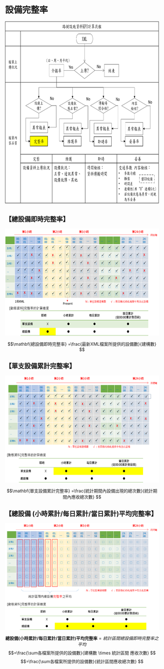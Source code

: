# 設備完整率




     

   <img src="https://github.com/trafficmotc/UploadInformation/blob/master/KPI/KPI計算流程之完整率.png" width="800" height="600" />

     
  
     



## 【總設備即時完整率】

  
   <img src="https://github.com/trafficmotc/UploadInformation/blob/master/KPI/總設備即時完整率.png" width="700" height="350" />

     
     
     

$$\mathbf{總設備即時完整率} =\frac{最新XML檔案所提供的設備數}{建構數} $$





## 【單支設備累計完整率】


   <img src="https://github.com/trafficmotc/UploadInformation/blob/master/KPI/單支設備完整率.png" width="700" height="350" />




 $$\mathbf{單支設備累計完整率} =\frac{統計期間內設備出現的總次數}{統計期間內應收總次數} $$






## 【總設備 (小時累計/每日累計/當日累計)平均完整率】


  
   <img src="https://github.com/trafficmotc/UploadInformation/blob/master/KPI/總設備平均完整率.png" width="700" height="350" />




 $$\mathbf{總設備 (小時累計/每日累計/當日累計)平均完整率} =統計區間總設備即時完整率之平均$$
 $$=\frac{\sum各檔案所提供的設備數}{建構數 \times 統計區間 應收次數} $$
 $$=\frac{\sum各檔案所提供的設備數}{統計區間應收總次數} $$
 

